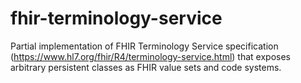 # fhir-terminology-service
Partial implementation of FHIR Terminology Service specification (https://www.hl7.org/fhir/R4/terminology-service.html) that exposes arbitrary persistent classes as FHIR value sets and code systems.
